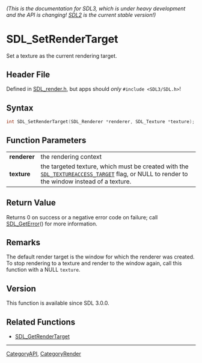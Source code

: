 ###### (This is the documentation for SDL3, which is under heavy development and the API is changing! [SDL2](https://wiki.libsdl.org/SDL2/) is the current stable version!)
# SDL_SetRenderTarget

Set a texture as the current rendering target.

## Header File

Defined in [SDL_render.h](https://github.com/libsdl-org/SDL/blob/main/include/SDL3/SDL_render.h), but apps should _only_ `#include <SDL3/SDL.h>`!

## Syntax

```c
int SDL_SetRenderTarget(SDL_Renderer *renderer, SDL_Texture *texture);

```

## Function Parameters

|                  |                                                                                                                                                                         |
| ---------------- | ----------------------------------------------------------------------------------------------------------------------------------------------------------------------- |
| **renderer**     | the rendering context                                                                                                                                                   |
| **texture**      | the targeted texture, which must be created with the [`SDL_TEXTUREACCESS_TARGET`](SDL_TEXTUREACCESS_TARGET) flag, or NULL to render to the window instead of a texture. |

## Return Value

Returns 0 on success or a negative error code on failure; call
[SDL_GetError](SDL_GetError)() for more information.

## Remarks

The default render target is the window for which the renderer was created.
To stop rendering to a texture and render to the window again, call this
function with a NULL `texture`.

## Version

This function is available since SDL 3.0.0.

## Related Functions

* [SDL_GetRenderTarget](SDL_GetRenderTarget)

----
[CategoryAPI](CategoryAPI), [CategoryRender](CategoryRender)


